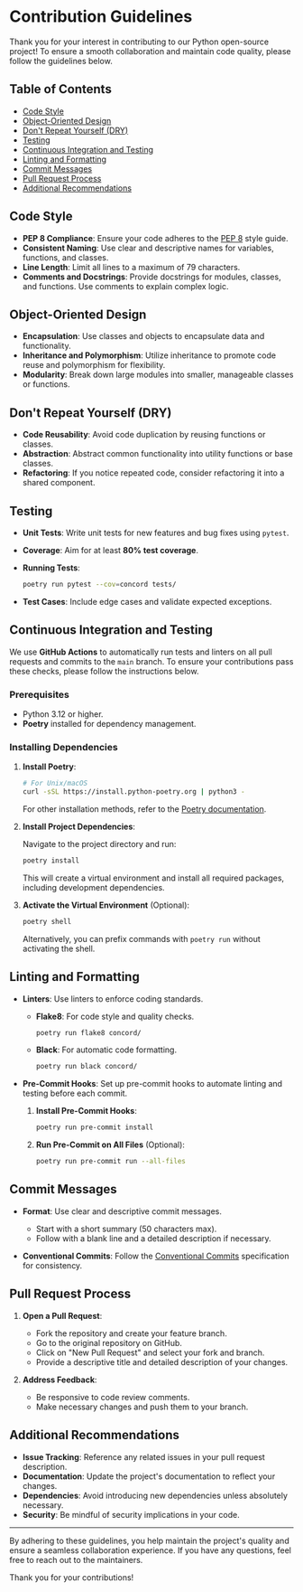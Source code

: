 # Contribution Guidelines

Thank you for your interest in contributing to our Python open-source project! To ensure a smooth collaboration and maintain code quality, please follow the guidelines below.

## Table of Contents

- [Code Style](#code-style)
- [Object-Oriented Design](#object-oriented-design)
- [Don't Repeat Yourself (DRY)](#dont-repeat-yourself-dry)
- [Testing](#testing)
- [Continuous Integration and Testing](#continuous-integration-and-testing)
- [Linting and Formatting](#linting-and-formatting)
- [Commit Messages](#commit-messages)
- [Pull Request Process](#pull-request-process)
- [Additional Recommendations](#additional-recommendations)

## Code Style

- **PEP 8 Compliance**: Ensure your code adheres to the [PEP 8](https://www.python.org/dev/peps/pep-0008/) style guide.
- **Consistent Naming**: Use clear and descriptive names for variables, functions, and classes.
- **Line Length**: Limit all lines to a maximum of 79 characters.
- **Comments and Docstrings**: Provide docstrings for modules, classes, and functions. Use comments to explain complex logic.

## Object-Oriented Design

- **Encapsulation**: Use classes and objects to encapsulate data and functionality.
- **Inheritance and Polymorphism**: Utilize inheritance to promote code reuse and polymorphism for flexibility.
- **Modularity**: Break down large modules into smaller, manageable classes or functions.

## Don't Repeat Yourself (DRY)

- **Code Reusability**: Avoid code duplication by reusing functions or classes.
- **Abstraction**: Abstract common functionality into utility functions or base classes.
- **Refactoring**: If you notice repeated code, consider refactoring it into a shared component.

## Testing

- **Unit Tests**: Write unit tests for new features and bug fixes using `pytest`.
- **Coverage**: Aim for at least **80% test coverage**.
- **Running Tests**:

  ```bash
  poetry run pytest --cov=concord tests/
  ```

- **Test Cases**: Include edge cases and validate expected exceptions.

## Continuous Integration and Testing

We use **GitHub Actions** to automatically run tests and linters on all pull requests and commits to the `main` branch. To ensure your contributions pass these checks, please follow the instructions below.

### Prerequisites

- Python 3.12 or higher.
- **Poetry** installed for dependency management.

### Installing Dependencies

1. **Install Poetry**:

   ```bash
   # For Unix/macOS
   curl -sSL https://install.python-poetry.org | python3 -
   ```

   For other installation methods, refer to the [Poetry documentation](https://python-poetry.org/docs/#installation).

2. **Install Project Dependencies**:

   Navigate to the project directory and run:

   ```bash
   poetry install
   ```

   This will create a virtual environment and install all required packages, including development dependencies.

3. **Activate the Virtual Environment** (Optional):

   ```bash
   poetry shell
   ```

   Alternatively, you can prefix commands with `poetry run` without activating the shell.

## Linting and Formatting

- **Linters**: Use linters to enforce coding standards.

    - **Flake8**: For code style and quality checks.

      ```bash
      poetry run flake8 concord/
      ```

    - **Black**: For automatic code formatting.

      ```bash
      poetry run black concord/
      ```

- **Pre-Commit Hooks**: Set up pre-commit hooks to automate linting and testing before each commit.

    1. **Install Pre-Commit Hooks**:

       ```bash
       poetry run pre-commit install
       ```

    2. **Run Pre-Commit on All Files** (Optional):

       ```bash
       poetry run pre-commit run --all-files
       ```

## Commit Messages

- **Format**: Use clear and descriptive commit messages.

    - Start with a short summary (50 characters max).
    - Follow with a blank line and a detailed description if necessary.

- **Conventional Commits**: Follow the [Conventional Commits](https://www.conventionalcommits.org/) specification for consistency.

## Pull Request Process

1. **Open a Pull Request**:

    - Fork the repository and create your feature branch.
    - Go to the original repository on GitHub.
    - Click on "New Pull Request" and select your fork and branch.
    - Provide a descriptive title and detailed description of your changes.

2. **Address Feedback**:

    - Be responsive to code review comments.
    - Make necessary changes and push them to your branch.

## Additional Recommendations

- **Issue Tracking**: Reference any related issues in your pull request description.
- **Documentation**: Update the project's documentation to reflect your changes.
- **Dependencies**: Avoid introducing new dependencies unless absolutely necessary.
- **Security**: Be mindful of security implications in your code.

---

By adhering to these guidelines, you help maintain the project's quality and ensure a seamless collaboration experience. If you have any questions, feel free to reach out to the maintainers.

Thank you for your contributions!
